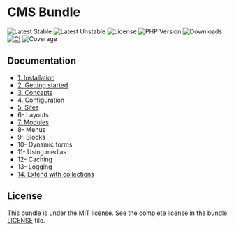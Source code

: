 # CMS Bundle

![Latest Stable](https://img.shields.io/packagist/v/softspring/cms-bundle?label=stable&style=flat-square)
![Latest Unstable](https://img.shields.io/packagist/v/softspring/cms-bundle?label=unstable&style=flat-square&include_prereleases)
![License](https://img.shields.io/packagist/l/softspring/cms-bundle?style=flat-square)
![PHP Version](https://img.shields.io/packagist/dependency-v/softspring/cms-bundle/php?style=flat-square)
![Downloads](https://img.shields.io/packagist/dt/softspring/cms-bundle?style=flat-square)
[![CI](https://img.shields.io/github/actions/workflow/status/softspring/cms-bundle/ci.yml?branch=5.3&style=flat-square&label=CI)](https://github.com/softspring/cms-bundle/actions/workflows/ci.yml)
![Coverage](https://raw.githubusercontent.com/softspring/cms-bundle/5.3/.github/badges/coverage.svg)

## Documentation

- [1. Installation](docs/1_installation.md)
- [2. Getting started](docs/2_getting_started.md)
- [3. Concepts](docs/3_concepts.md)
- [4. Configuration](docs/4_configuration.md)
- [5. Sites](docs/5_sites.md)
- 6- Layouts
- [7. Modules](docs/7_modules.md)
- 8- Menus
- 9- Blocks
- 10- Dynamic forms
- 11- Using medias
- 12- Caching
- 13- Logging
- [14. Extend with collections](docs/14_collections.md)
 
## License

This bundle is under the MIT license. See the complete license in the bundle [LICENSE](LICENSE) file.
